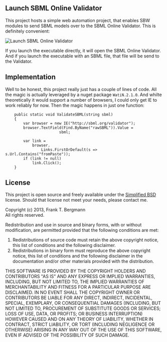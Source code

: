 ## Launch SBML Online Validator
This project hosts a simple web automation project, that enables SBW modules to send SBML models over to the SBML Online Validator. This is definitely convenient: 

![Launch SBML Online Validator](https://raw.github.com/fbergmann/LaunchOnlineValidator/master/images/LaunchOnlineValidator.png)

If you launch the executable directly, it will open the SBML Online Validator. And if you launch the executable with an SBML file, that file will be send to the Validator. 

## Implementation 
Well to be honest, this project really just has a couple of lines of code. All the magic is actually leveraged by a nuget package `WatiN.2.1.0`. And whilte theoretically it would support a number of browsers, I could only get IE to work reliably for now. Then the magic happens in just one function: 

        public static void ValidateSBML(string sbml)
        {
            var browser = new IE("http://sbml.org/validator");
            browser.TextField(Find.ByName("rawSBML")).Value =
                            sbml;

            var link = 
                browser.
                    Links.FirstOrDefault(s => s.Url.Contains("fromPaste"));
            if (link != null)
                link.Click();
        }

## License 
This project is open source and freely available under the [Simplified BSD](http://opensource.org/licenses/BSD-2-Clause) license. Should that license not meet your needs, please contact me. 

Copyright (c) 2013, Frank T. Bergmann  
All rights reserved.

Redistribution and use in source and binary forms, with or without
modification, are permitted provided that the following conditions are met: 

1. Redistributions of source code must retain the above copyright notice, this
   list of conditions and the following disclaimer. 
2. Redistributions in binary form must reproduce the above copyright notice,
   this list of conditions and the following disclaimer in the documentation
   and/or other materials provided with the distribution. 

THIS SOFTWARE IS PROVIDED BY THE COPYRIGHT HOLDERS AND CONTRIBUTORS "AS IS" AND
ANY EXPRESS OR IMPLIED WARRANTIES, INCLUDING, BUT NOT LIMITED TO, THE IMPLIED
WARRANTIES OF MERCHANTABILITY AND FITNESS FOR A PARTICULAR PURPOSE ARE
DISCLAIMED. IN NO EVENT SHALL THE COPYRIGHT OWNER OR CONTRIBUTORS BE LIABLE FOR
ANY DIRECT, INDIRECT, INCIDENTAL, SPECIAL, EXEMPLARY, OR CONSEQUENTIAL DAMAGES
(INCLUDING, BUT NOT LIMITED TO, PROCUREMENT OF SUBSTITUTE GOODS OR SERVICES;
LOSS OF USE, DATA, OR PROFITS; OR BUSINESS INTERRUPTION) HOWEVER CAUSED AND
ON ANY THEORY OF LIABILITY, WHETHER IN CONTRACT, STRICT LIABILITY, OR TORT
(INCLUDING NEGLIGENCE OR OTHERWISE) ARISING IN ANY WAY OUT OF THE USE OF THIS
SOFTWARE, EVEN IF ADVISED OF THE POSSIBILITY OF SUCH DAMAGE.